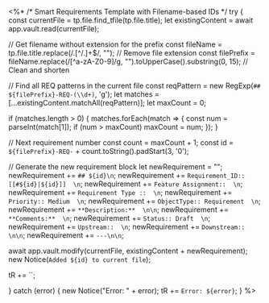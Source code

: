 <%*
/* 
  Smart Requirements Template with Filename-based IDs
*/
try {
  const currentFile = tp.file.find_tfile(tp.file.title);
  let existingContent = await app.vault.read(currentFile);
  
  // Get filename without extension for the prefix
  const fileName = tp.file.title.replace(/\.[^/.]+$/, ""); // Remove file extension
  const filePrefix = fileName.replace(/[^a-zA-Z0-9]/g, "").toUpperCase().substring(0, 15); // Clean and shorten
  
  // Find all REQ patterns in the current file
  const reqPattern = new RegExp(`## ${filePrefix}-REQ-(\\d+)`, 'g');
  let matches = [...existingContent.matchAll(reqPattern)];
  let maxCount = 0;
  
  if (matches.length > 0) {
    matches.forEach(match => {
      const num = parseInt(match[1]);
      if (num > maxCount) maxCount = num;
    });
  }
  
  // Next requirement number
  const count = maxCount + 1;
  const id = `${filePrefix}-REQ-` + count.toString().padStart(3, '0');
  
  // Generate the new requirement block
  let newRequirement = "";
  newRequirement += `## ${id}\n`;
  newRequirement += `Requirement_ID:: [[#${id}|${id}]]  \n`;
  newRequirement += `Feature Assignment::  \n`;
  newRequirement += `Requirement Type ::  \n`;
  newRequirement += `Priority:: Medium  \n`;
  newRequirement += `ObjectType:: Requirement  \n`;
  newRequirement += `**Description:**  \n\n`;
  newRequirement += `**Comments:**  \n`;
  newRequirement += `Status:: Draft  \n`;
  newRequirement += `Upstream::  \n`;
  newRequirement += `Downstream::  \n\n`;
  newRequirement += `---\n\n`;

  await app.vault.modify(currentFile, existingContent + newRequirement);
  new Notice(`Added ${id} to current file`);
  
  tR += ``;
  
} catch (error) {
  new Notice("Error: " + error);
  tR += `Error: ${error}`;
}
%>